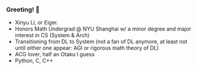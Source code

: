 ### Greeting! 👋

- Xinyu Li, or Eiger.
- Honors Math Undergrad @ NYU Shanghai w/ a minor degree and major interest in CS (System & Arch)
- Transitioning from DL to System (not a fan of DL anymore, at least not until either one appear: AGI or rigorous math theory of DL)
- ACG lover, half an Otaku I guess
- Python, C, C++

<!--
**Xinyu-Li-123/Xinyu-Li-123** is a ✨ _special_ ✨ repository because its `README.md` (this file) appears on your GitHub profile.

Here are some ideas to get you started:

- 🔭 I’m currently working on ...
- 🌱 I’m currently learning ...
- 👯 I’m looking to collaborate on ...
- 🤔 I’m looking for help with ...
- 💬 Ask me about ...
- 📫 How to reach me: ...
- 😄 Pronouns: ...
- ⚡ Fun fact: ...
-->
